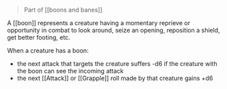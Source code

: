 > Part of [[boons and banes]]

A [[boon]] represents a creature having a momentary reprieve or opportunity in combat to look around, seize an opening, reposition a shield, get better footing, etc.

When a creature has a boon:

- the next attack that targets the creature suffers -d6 if the creature with the boon can see the incoming attack
- the next [[Attack]] or [[Grapple]] roll made by that creature gains +d6
